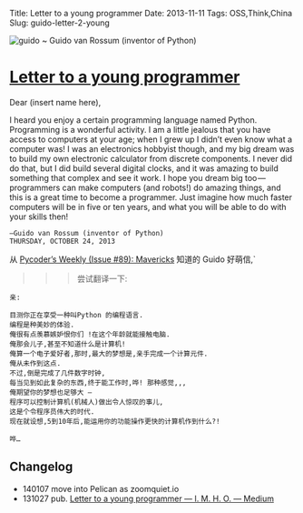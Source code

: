 Title: Letter to a young programmer
Date: 2013-11-11
Tags: OSS,Think,China
Slug: guido-letter-2-young

![guido](https://d262ilb51hltx0.cloudfront.net/max/700/1*2m0OBPBnBJu0WrobbfnBkg.png)
~ Guido van Rossum (inventor of Python)

# [Letter to a young programmer](http://neopythonic.blogspot.ca/2013/10/letter-to-young-programmer.html)

Dear (insert name here),

I heard you enjoy a certain programming language named Python. Programming is a wonderful activity. I am a little jealous that you have access to computers at your age; when I grew up I didn’t even know what a computer was! I was an electronics hobbyist though, and my big dream was to build my own electronic calculator from discrete components. I never did do that, but I did build several digital clocks, and it was amazing to build something that complex and see it work. I hope you dream big too — programmers can make computers (and robots!) do amazing things, and this is a great time to become a programmer. Just imagine how much faster computers will be in five or ten years, and what you will be able to do with your skills then!

    —Guido van Rossum (inventor of Python)
    THURSDAY, OCTOBER 24, 2013


从
[Pycoder’s Weekly (Issue #89): Mavericks](http://us4.campaign-archive1.com/?u=9735795484d2e4c204da82a29&id=c8c36205c4)
知道的 Guido 好萌信,`

>>> 尝试翻译一下:

    亲:

    目测你正在享受一种叫Python 的编程语言.
    编程是种美妙的体验.
    俺很有点羡慕嫉妒恨你们 !在这个年龄就能接触电脑.
    俺那会儿子,甚至不知道什么是计算机!
    俺算一个电子爱好者,那时,最大的梦想是,亲手完成一个计算元件.
    俺从未作到这点.
    不过,倒是完成了几件数字时钟,
    每当见到如此复杂的东西,终于能工作时,哗! 那种感觉,,,
    俺期望你的梦想也足够大 —
    程序可以控制计算机(机械人)做出令人惊叹的事儿,
    这是个令程序员伟大的时代.
    现在就设想,5到10年后,能运用你的功能操作更快的计算机作到什么?! 

    哗…


## Changelog

- 140107 move into Pelican as zoomquiet.io
- 131027 pub. [Letter to a young programmer — I. M. H. O. — Medium](https://medium.com/i-m-h-o/e701a9dc714e)


